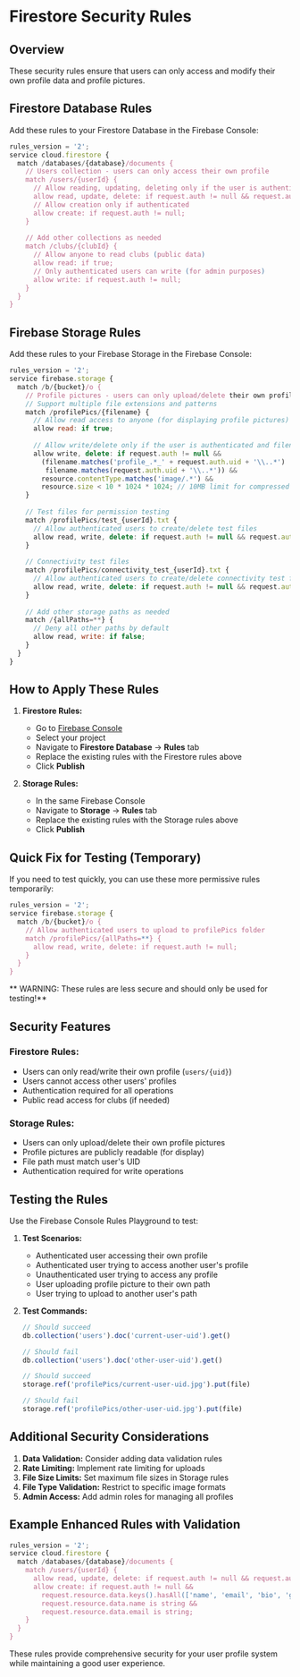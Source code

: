 # Firestore Security Rules

## Overview
These security rules ensure that users can only access and modify their own profile data and profile pictures.

## Firestore Database Rules

Add these rules to your Firestore Database in the Firebase Console:

```javascript
rules_version = '2';
service cloud.firestore {
  match /databases/{database}/documents {
    // Users collection - users can only access their own profile
    match /users/{userId} {
      // Allow reading, updating, deleting only if the user is authenticated and matches the UID
      allow read, update, delete: if request.auth != null && request.auth.uid == userId;
      // Allow creation only if authenticated
      allow create: if request.auth != null;
    }
    
    // Add other collections as needed
    match /clubs/{clubId} {
      // Allow anyone to read clubs (public data)
      allow read: if true;
      // Only authenticated users can write (for admin purposes)
      allow write: if request.auth != null;
    }
  }
}
```

## Firebase Storage Rules

Add these rules to your Firebase Storage in the Firebase Console:

```javascript
rules_version = '2';
service firebase.storage {
  match /b/{bucket}/o {
    // Profile pictures - users can only upload/delete their own profile pictures
    // Support multiple file extensions and patterns
    match /profilePics/{filename} {
      // Allow read access to anyone (for displaying profile pictures)
      allow read: if true;
      
      // Allow write/delete only if the user is authenticated and filename matches their pattern
      allow write, delete: if request.auth != null && 
        (filename.matches('profile_.*_' + request.auth.uid + '\\..*') ||
         filename.matches(request.auth.uid + '\\..*')) &&
        resource.contentType.matches('image/.*') &&
        resource.size < 10 * 1024 * 1024; // 10MB limit for compressed images
    }
    
    // Test files for permission testing
    match /profilePics/test_{userId}.txt {
      // Allow authenticated users to create/delete test files
      allow read, write, delete: if request.auth != null && request.auth.uid == userId;
    }
    
    // Connectivity test files
    match /profilePics/connectivity_test_{userId}.txt {
      // Allow authenticated users to create/delete connectivity test files
      allow read, write, delete: if request.auth != null && request.auth.uid == userId;
    }
    
    // Add other storage paths as needed
    match /{allPaths=**} {
      // Deny all other paths by default
      allow read, write: if false;
    }
  }
}
```

## How to Apply These Rules

1. **Firestore Rules:**
   - Go to [Firebase Console](https://console.firebase.google.com/)
   - Select your project
   - Navigate to **Firestore Database** → **Rules** tab
   - Replace the existing rules with the Firestore rules above
   - Click **Publish**

2. **Storage Rules:**
   - In the same Firebase Console
   - Navigate to **Storage** → **Rules** tab
   - Replace the existing rules with the Storage rules above
   - Click **Publish**

## Quick Fix for Testing (Temporary)

If you need to test quickly, you can use these more permissive rules temporarily:

```javascript
rules_version = '2';
service firebase.storage {
  match /b/{bucket}/o {
    // Allow authenticated users to upload to profilePics folder
    match /profilePics/{allPaths=**} {
      allow read, write, delete: if request.auth != null;
    }
  }
}
```

** WARNING: These rules are less secure and should only be used for testing!**

## Security Features

### Firestore Rules:
-  Users can only read/write their own profile (`users/{uid}`)
-  Users cannot access other users' profiles
-  Authentication required for all operations
-  Public read access for clubs (if needed)

### Storage Rules:
-  Users can only upload/delete their own profile pictures
-  Profile pictures are publicly readable (for display)
-  File path must match user's UID
-  Authentication required for write operations

## Testing the Rules

Use the Firebase Console Rules Playground to test:

1. **Test Scenarios:**
   - Authenticated user accessing their own profile 
   - Authenticated user trying to access another user's profile 
   - Unauthenticated user trying to access any profile 
   - User uploading profile picture to their own path 
   - User trying to upload to another user's path 

2. **Test Commands:**
   ```javascript
   // Should succeed
   db.collection('users').doc('current-user-uid').get()
   
   // Should fail
   db.collection('users').doc('other-user-uid').get()
   
   // Should succeed
   storage.ref('profilePics/current-user-uid.jpg').put(file)
   
   // Should fail
   storage.ref('profilePics/other-user-uid.jpg').put(file)
   ```

## Additional Security Considerations

1. **Data Validation:** Consider adding data validation rules
2. **Rate Limiting:** Implement rate limiting for uploads
3. **File Size Limits:** Set maximum file sizes in Storage rules
4. **File Type Validation:** Restrict to specific image formats
5. **Admin Access:** Add admin roles for managing all profiles

## Example Enhanced Rules with Validation

```javascript
rules_version = '2';
service cloud.firestore {
  match /databases/{database}/documents {
    match /users/{userId} {
      allow read, update, delete: if request.auth != null && request.auth.uid == userId;
      allow create: if request.auth != null && 
        request.resource.data.keys().hasAll(['name', 'email', 'bio', 'grade', 'clubs', 'profilePic', 'createdAt']) &&
        request.resource.data.name is string &&
        request.resource.data.email is string;
    }
  }
}
```

These rules provide comprehensive security for your user profile system while maintaining a good user experience.
